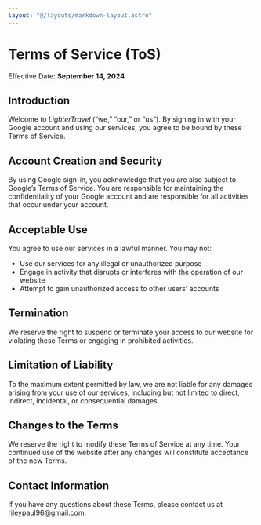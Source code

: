 ```yaml
---
layout: "@/layouts/markdown-layout.astro"
---
```


# Terms of Service (ToS)

Effective Date: **September 14, 2024**

## Introduction

Welcome to _LighterTravel_ (“we,” “our,” or “us”). By signing in with your Google account and using our services, you agree to be bound by these Terms of Service.

## Account Creation and Security

By using Google sign-in, you acknowledge that you are also subject to Google’s Terms of Service. You are responsible for maintaining the confidentiality of your Google account and are responsible for all activities that occur under your account.

## Acceptable Use

You agree to use our services in a lawful manner. You may not:

- Use our services for any illegal or unauthorized purpose
- Engage in activity that disrupts or interferes with the operation of our website
- Attempt to gain unauthorized access to other users’ accounts

## Termination

We reserve the right to suspend or terminate your access to our website for violating these Terms or engaging in prohibited activities.

## Limitation of Liability

To the maximum extent permitted by law, we are not liable for any damages arising from your use of our services, including but not limited to direct, indirect, incidental, or consequential damages.

## Changes to the Terms

We reserve the right to modify these Terms of Service at any time. Your continued use of the website after any changes will constitute acceptance of the new Terms.

## Contact Information

If you have any questions about these Terms, please contact us at [rileypaul96@gmail.com](mailto:rileypaul96@gmail.com).
